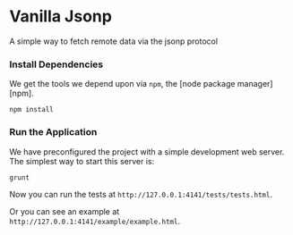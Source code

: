 # Vanilla Jsonp

A simple way to fetch remote data via the jsonp protocol

### Install Dependencies

We get the tools we depend upon via `npm`, the [node package manager][npm].

```
npm install
```

### Run the Application

We have preconfigured the project with a simple development web server.  The simplest way to start
this server is:

```
grunt
```

Now you can run the tests at `http://127.0.0.1:4141/tests/tests.html`.

Or you can see an example at `http://127.0.0.1:4141/example/example.html`.